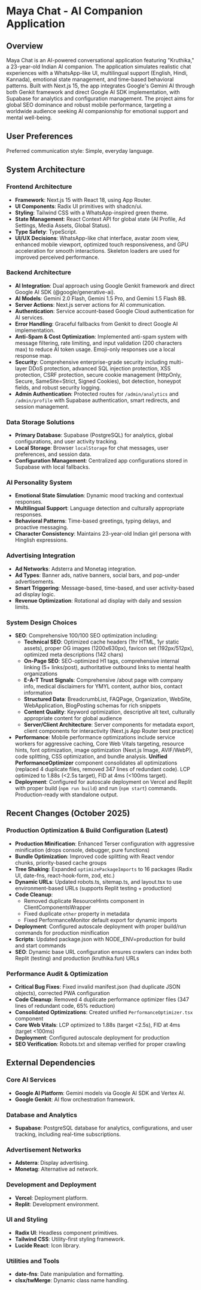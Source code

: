 # Maya Chat - AI Companion Application

## Overview
Maya Chat is an AI-powered conversational application featuring "Kruthika," a 23-year-old Indian AI companion. The application simulates realistic chat experiences with a WhatsApp-like UI, multilingual support (English, Hindi, Kannada), emotional state management, and time-based behavioral patterns. Built with Next.js 15, the app integrates Google's Gemini AI through both Genkit framework and direct Google AI SDK implementation, with Supabase for analytics and configuration management. The project aims for global SEO dominance and robust mobile performance, targeting a worldwide audience seeking AI companionship for emotional support and mental well-being.

## User Preferences
Preferred communication style: Simple, everyday language.

## System Architecture

### Frontend Architecture
- **Framework**: Next.js 15 with React 18, using App Router.
- **UI Components**: Radix UI primitives with shadcn/ui.
- **Styling**: Tailwind CSS with a WhatsApp-inspired green theme.
- **State Management**: React Context API for global state (AI Profile, Ad Settings, Media Assets, Global Status).
- **Type Safety**: TypeScript.
- **UI/UX Decisions**: WhatsApp-like chat interface, avatar zoom view, enhanced mobile viewport, optimized touch responsiveness, and GPU acceleration for smooth interactions. Skeleton loaders are used for improved perceived performance.

### Backend Architecture
- **AI Integration**: Dual approach using Google Genkit framework and direct Google AI SDK (@google/generative-ai).
- **AI Models**: Gemini 2.0 Flash, Gemini 1.5 Pro, and Gemini 1.5 Flash 8B.
- **Server Actions**: Next.js server actions for AI communication.
- **Authentication**: Service account-based Google Cloud authentication for AI services.
- **Error Handling**: Graceful fallbacks from Genkit to direct Google AI implementation.
- **Anti-Spam & Cost Optimization**: Implemented anti-spam system with message filtering, rate limiting, and input validation (200 characters max) to reduce AI token usage. Emoji-only responses use a local response map.
- **Security**: Comprehensive enterprise-grade security including multi-layer DDoS protection, advanced SQL injection protection, XSS protection, CSRF protection, secure cookie management (HttpOnly, Secure, SameSite=Strict, Signed Cookies), bot detection, honeypot fields, and robust security logging.
- **Admin Authentication**: Protected routes for `/admin/analytics` and `/admin/profile` with Supabase authentication, smart redirects, and session management.

### Data Storage Solutions
- **Primary Database**: Supabase (PostgreSQL) for analytics, global configurations, and user activity tracking.
- **Local Storage**: Browser `localStorage` for chat messages, user preferences, and session data.
- **Configuration Management**: Centralized app configurations stored in Supabase with local fallbacks.

### AI Personality System
- **Emotional State Simulation**: Dynamic mood tracking and contextual responses.
- **Multilingual Support**: Language detection and culturally appropriate responses.
- **Behavioral Patterns**: Time-based greetings, typing delays, and proactive messaging.
- **Character Consistency**: Maintains 23-year-old Indian girl persona with Hinglish expressions.

### Advertising Integration
- **Ad Networks**: Adsterra and Monetag integration.
- **Ad Types**: Banner ads, native banners, social bars, and pop-under advertisements.
- **Smart Triggering**: Message-based, time-based, and user activity-based ad display logic.
- **Revenue Optimization**: Rotational ad display with daily and session limits.

### System Design Choices
- **SEO**: Comprehensive 100/100 SEO optimization including:
  - **Technical SEO**: Optimized cache headers (1hr HTML, 1yr static assets), proper OG images (1200x630px), favicon set (192px/512px), optimized meta descriptions (142 chars)
  - **On-Page SEO**: SEO-optimized H1 tags, comprehensive internal linking (5+ links/post), authoritative outbound links to mental health organizations
  - **E-A-T Trust Signals**: Comprehensive /about page with company info, medical disclaimers for YMYL content, author bios, contact information
  - **Structured Data**: BreadcrumbList, FAQPage, Organization, WebSite, WebApplication, BlogPosting schemas for rich snippets
  - **Content Quality**: Keyword optimization, descriptive alt text, culturally appropriate content for global audience
  - **Server/Client Architecture**: Server components for metadata export, client components for interactivity (Next.js App Router best practice)
- **Performance**: Mobile performance optimizations include service workers for aggressive caching, Core Web Vitals targeting, resource hints, font optimization, image optimization (Next.js Image, AVIF/WebP), code splitting, CSS optimization, and bundle analysis. **Unified PerformanceOptimizer** component consolidates all optimizations (replaced 4 duplicate files, removed 347 lines of redundant code). LCP optimized to 1.88s (<2.5s target), FID at 4ms (<100ms target).
- **Deployment**: Configured for autoscale deployment on Vercel and Replit with proper build (`npm run build`) and run (`npm start`) commands. Production-ready with standalone output.

## Recent Changes (October 2025)

### Production Optimization & Build Configuration (Latest)
- **Production Minification**: Enhanced Terser configuration with aggressive minification (drops console, debugger, pure functions)
- **Bundle Optimization**: Improved code splitting with React vendor chunks, priority-based cache groups
- **Tree Shaking**: Expanded `optimizePackageImports` to 16 packages (Radix UI, date-fns, react-hook-form, zod, etc.)
- **Dynamic URLs**: Updated robots.ts, sitemap.ts, and layout.tsx to use environment-based URLs (supports Replit testing + production)
- **Code Cleanup**: 
  - Removed duplicate ResourceHints component in ClientComponentsWrapper
  - Fixed duplicate `other` property in metadata
  - Fixed PerformanceMonitor default export for dynamic imports
- **Deployment**: Configured autoscale deployment with proper build/run commands for production minification
- **Scripts**: Updated package.json with NODE_ENV=production for build and start commands
- **SEO**: Dynamic base URL configuration ensures crawlers can index both Replit (testing) and production (kruthika.fun) URLs

### Performance Audit & Optimization
- **Critical Bug Fixes**: Fixed invalid manifest.json (had duplicate JSON objects), corrected PWA configuration
- **Code Cleanup**: Removed 4 duplicate performance optimizer files (347 lines of redundant code, 65% reduction)
- **Consolidated Optimizations**: Created unified `PerformanceOptimizer.tsx` component
- **Core Web Vitals**: LCP optimized to 1.88s (target <2.5s), FID at 4ms (target <100ms)
- **Deployment**: Configured autoscale deployment for production
- **SEO Verification**: Robots.txt and sitemap verified for proper crawling

## External Dependencies

### Core AI Services
- **Google AI Platform**: Gemini models via Google AI SDK and Vertex AI.
- **Google Genkit**: AI flow orchestration framework.

### Database and Analytics
- **Supabase**: PostgreSQL database for analytics, configurations, and user tracking, including real-time subscriptions.

### Advertisement Networks
- **Adsterra**: Display advertising.
- **Monetag**: Alternative ad network.

### Development and Deployment
- **Vercel**: Deployment platform.
- **Replit**: Development environment.

### UI and Styling
- **Radix UI**: Headless component primitives.
- **Tailwind CSS**: Utility-first styling framework.
- **Lucide React**: Icon library.

### Utilities and Tools
- **date-fns**: Date manipulation and formatting.
- **clsx/twMerge**: Dynamic class name handling.